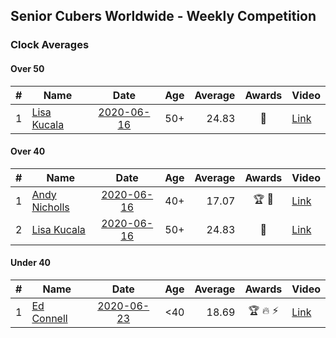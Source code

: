 ## Senior Cubers Worldwide - Weekly Competition
### Clock Averages

#### Over 50

| # | Name | Date | Age | Average | Awards | Video |
| :--: | -- | :--: | :--: | --: | :--: | -- |
| 1 | [Lisa Kucala](../../persons/lisa_kucala.md) | [2020-06-16](2020-06-16.md) | 50+ | 24.83 | 🥈 | [Link](https://www.facebook.com/events/296087658445428/permalink/300271461360381/) |

#### Over 40

| # | Name | Date | Age | Average | Awards | Video |
| :--: | -- | :--: | :--: | --: | :--: | -- |
| 1 | [Andy Nicholls](../../persons/andy_nicholls.md) | [2020-06-16](2020-06-16.md) | 40+ | 17.07 | 🏆 🥇 | [Link](https://www.facebook.com/events/296087658445428/permalink/298845524836308/) |
| 2 | [Lisa Kucala](../../persons/lisa_kucala.md) | [2020-06-16](2020-06-16.md) | 50+ | 24.83 | 🥈 | [Link](https://www.facebook.com/events/296087658445428/permalink/300271461360381/) |

#### Under 40

| # | Name | Date | Age | Average | Awards | Video |
| :--: | -- | :--: | :--: | --: | :--: | -- |
| 1 | [Ed Connell](../../persons/ed_connell.md) | [2020-06-23](2020-06-23.md) | <40 | 18.69 | 🏆 🔥 ⚡ | [Link](https://www.facebook.com/events/1618516681636159/permalink/1621527954668365/) |


<!-- Global site tag (gtag.js) - Google Analytics -->
<script async src="https://www.googletagmanager.com/gtag/js?id=UA-86348435-3"></script>
<script>window.dataLayer = window.dataLayer || []; function gtag() {dataLayer.push(arguments);} gtag('js', new Date()); gtag('config', 'UA-86348435-3');</script>
